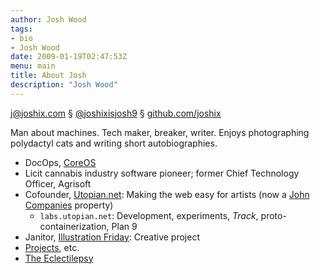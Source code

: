 ```yaml
---
author: Josh Wood
tags:
- bio
- Josh Wood
date: 2009-01-19T02:47:53Z
menu: main
title: About Josh
description: "Josh Wood"
---
```


<j@joshix.com> § [@joshixisjosh9][jxtwitter] § [github.com/joshix][jxgithub]

Man about machines. Tech maker, breaker, writer. Enjoys photographing
polydactyl cats and writing short autobiographies.

* DocOps, [CoreOS][coreos]
* Licit cannabis industry software pioneer; former Chief Technology Officer, Agrisoft
* Cofounder, [Utopian.net][utopian]: Making the web easy for artists
  (now a [John Companies][joco] property)
  * `labs.utopian.net`: Development, experiments, *Track*,
     proto-containerization, Plan 9
* Janitor, [Illustration Friday][ifri]: Creative project
* [Projects][projects], etc.
* [The Eclectilepsy][blog]


[blog]: /post/
[coreos]: https://coreos.com/
[ifri]: http://illustrationfriday.com
[joco]: http://johncompanies.com
[jxgithub]: https://github.com/joshix/
[jxtwitter]: https://twitter.com/joshixisjosh9
[projects]: /projects/
[utopian]: http://utopian.net
